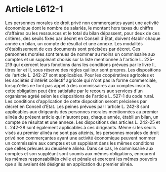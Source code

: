 # Article L612-1

Les personnes morales de droit privé non commerçantes ayant une activité économique dont le nombre de salariés, le montant hors taxes du chiffre d'affaires ou les ressources et le total du bilan dépassent, pour deux de ces critères, des seuils fixés par décret en Conseil d'Etat, doivent établir chaque année un bilan, un compte de résultat et une annexe. Les modalités d'établissement de ces documents sont précisées par décret.   Ces personnes morales sont tenues de nommer au moins un commissaire aux comptes et un suppléant choisis sur la liste mentionnée à l'article L. 225-219 qui exercent leurs fonctions dans les conditions prévues par le livre II, titres Ier et II, sous réserve des règles qui leur sont propres. Les dispositions de l'article L. 242-27 sont applicables.   Pour les coopératives agricoles et les sociétés d'intérêt collectif agricole qui n'ont pas la forme commerciale, lorsqu'elles ne font pas appel à des commissaires aux comptes inscrits, cette obligation peut être satisfaite par le recours aux services d'un organisme agréé selon les dispositions de l'article L. 527-1 du code rural. Les conditions d'application de cette disposition seront précisées par décret en Conseil d'Etat.   Les peines prévues par l'article L. 242-8 sont applicables aux dirigeants des personnes morales mentionnées au premier alinéa du présent article qui n'auront pas, chaque année, établi un bilan, un compte de résultat et une annexe.   Les dispositions des articles L. 242-25 et L. 242-28 sont également applicables à ces dirigeants.   Même si les seuils visés au premier alinéa ne sont pas atteints, les personnes morales de droit privé non commerçantes ayant une activité économique peuvent nommer un commissaire aux comptes et un suppléant dans les mêmes conditions que celles prévues au deuxième alinéa. Dans ce cas, le commissaire aux comptes et son suppléant sont soumis aux mêmes obligations, encourent les mêmes responsabilités civile et pénale et exercent les mêmes pouvoirs que s'ils avaient été désignés en application du premier alinéa.